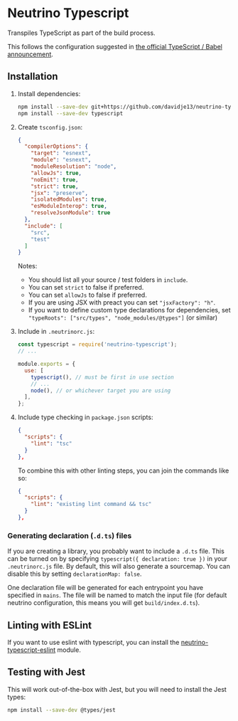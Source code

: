 # Neutrino Typescript

Transpiles TypeScript as part of the build process.

This follows the configuration suggested in
[the official TypeScript / Babel announcement](https://devblogs.microsoft.com/typescript/typescript-and-babel-7/).

## Installation

1. Install dependencies:

   ```bash
   npm install --save-dev git+https://github.com/davidje13/neutrino-typescript#semver:^1.0.11
   npm install --save-dev typescript
   ```

2. Create `tsconfig.json`:

   ```json
   {
     "compilerOptions": {
       "target": "esnext",
       "module": "esnext",
       "moduleResolution": "node",
       "allowJs": true,
       "noEmit": true,
       "strict": true,
       "jsx": "preserve",
       "isolatedModules": true,
       "esModuleInterop": true,
       "resolveJsonModule": true
     },
     "include": [
       "src",
       "test"
     ]
   }
   ```

   Notes:
   - You should list all your source / test folders in `include`.
   - You can set `strict` to false if preferred.
   - You can set `allowJs` to false if preferred.
   - If you are using JSX with preact you can set `"jsxFactory": "h"`.
   - If you want to define custom type declarations for dependencies,
     set `"typeRoots": ["src/types", "node_modules/@types"]` (or similar)

3. Include in `.neutrinorc.js`:

   ```javascript
   const typescript = require('neutrino-typescript');
   // ...

   module.exports = {
     use: [
       typescript(), // must be first in use section
       // ...
       node(), // or whichever target you are using
     ],
   };
   ```

4. Include type checking in `package.json` scripts:

   ```json
   {
     "scripts": {
       "lint": "tsc"
     }
   },
   ```

   To combine this with other linting steps, you can join the commands like so:

   ```json
   {
     "scripts": {
       "lint": "existing lint command && tsc"
     }
   },
   ```

### Generating declaration (`.d.ts`) files

If you are creating a library, you probably want to include a `.d.ts` file.
This can be turned on by specifying `typescript({ declaration: true })` in
your `.neutrinorc.js` file. By default, this will also generate a sourcemap.
You can disable this by setting `declarationMap: false`.

One declaration file will be generated for each entrypoint you have specified
in `mains`. The file will be named to match the input file (for default
neutrino configuration, this means you will get `build/index.d.ts`).

## Linting with ESLint

If you want to use eslint with typescript, you can install the
[neutrino-typescript-eslint](https://github.com/davidje13/neutrino-typescript-eslint#readme) module.

## Testing with Jest

This will work out-of-the-box with Jest, but you will need to install the Jest types:

```bash
npm install --save-dev @types/jest
```
